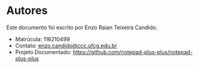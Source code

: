 # Autores

Este documento foi escrito por Enzo Raian Teixeira Candido.

- Matrúcula: 116210499
- Contato: enzo.candido@ccc.ufcg.edu.br
- Projeto Documentado: https://github.com/notepad-plus-plus/notepad-plus-plus